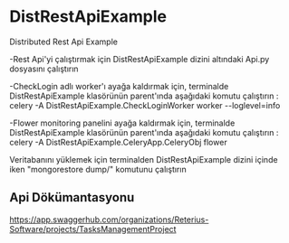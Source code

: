 # DistRestApiExample
Distributed Rest Api Example

-Rest Api'yi çalıştırmak için DistRestApiExample dizini altındaki Api.py dosyasını çalıştırın

-CheckLogin adlı worker'ı ayağa kaldırmak için, terminalde DistRestApiExample klasörünün parent'ında aşağıdaki komutu çalıştırın  :
celery -A DistRestApiExample.CheckLoginWorker worker --loglevel=info


-Flower monitoring panelini ayağa kaldırmak için, terminalde DistRestApiExample klasörünün parent'ında aşağıdaki komutu çalıştırın  :
celery -A DistRestApiExample.CeleryApp.CeleryObj flower

Veritabanını yüklemek için terminalden DistRestApiExample dizini içinde iken "mongorestore dump/" komutunu çalıştırın

## Api Dökümantasyonu

https://app.swaggerhub.com/organizations/Reterius-Software/projects/TasksManagementProject
